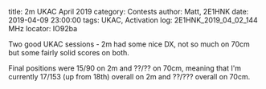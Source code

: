 title: 2m UKAC April 2019
category: Contests
author: Matt, 2E1HNK
date: 2019-04-09 23:00:00
tags: UKAC, Activation
log:  2E1HNK_2019_04_02_144 MHz
locator: IO92ba




Two good UKAC sessions - 2m had some nice DX, not so much on 70cm but some fairly solid scores on both.



Final positions were 15/90 on 2m and ??/?? on 70cm, meaning that I'm currently 17/153 (up from 18th) overall on 2m and ??/??? overall on 70cm.
